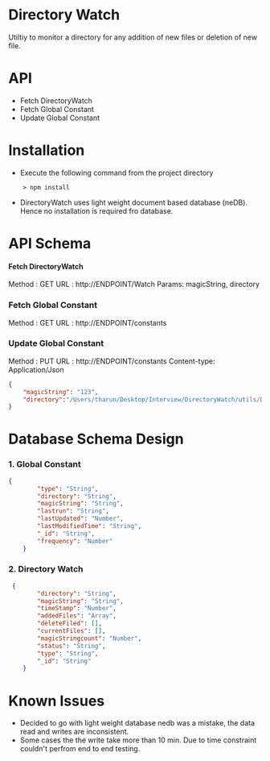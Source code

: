 
# Directory Watch

Utiltiy to monitor a directory for any addition of new files or deletion of new file.


# API

 - Fetch DirectoryWatch
 - Fetch Global Constant
 - Update Global Constant

# Installation
* Execute the following command from the project directory
```
    > npm install
```
* DirectoryWatch uses light weight document based database (neDB). Hence no installation is required fro database. 
# API  Schema

#### Fetch DirectoryWatch
Method : GET 
URL : http://ENDPOINT/Watch
Params: magicString, directory

### Fetch Global Constant
Method : GET 
URL : http://ENDPOINT/constants

### Update Global Constant
Method : PUT 
URL : http://ENDPOINT/constants
Content-type: Application/Json
```json
{
    "magicString": "123",
    "directory":"/Users/tharun/Desktop/Interview/DirectoryWatch/utils/DirectoryWatch"
}
```

# Database Schema Design

### 1. Global Constant
```json
{
        "type": "String",
        "directory": "String",
        "magicString": "String",
        "lastrun": "String",
        "lastUpdated": "Number",
        "lastModifiedTime": "String",
        "_id": "String",
        "frequency": "Number"
    }
```

### 2. Directory Watch
```json
 {
        "directory": "String",
        "magicString": "String",
        "timeStamp": "Number",
        "addedFiles": "Array",
        "deleteFiled": [],
        "currentFiles": [],
        "magicStringcount": "Number",
        "status": "String",
        "type": "String",
        "_id": "String"
    }
```


# Known Issues
* Decided to go with light weight database nedb was a mistake, the data read and writes are inconsistent.
* Some cases the the write take more than 10 min. Due to time constraint couldn't perfrom end to end testing.








